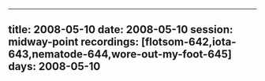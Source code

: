 
---
title: 2008-05-10
date:  2008-05-10
session: midway-point
recordings: [flotsom-642,iota-643,nematode-644,wore-out-my-foot-645]
days: 2008-05-10
---
